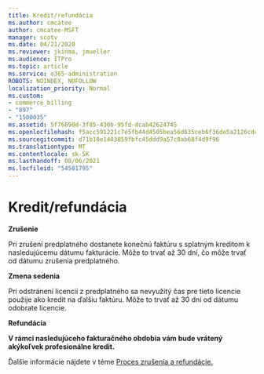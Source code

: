 ```yaml
---
title: Kredit/refundácia
ms.author: cmcatee
author: cmcatee-MSFT
manager: scotv
ms.date: 04/21/2020
ms.reviewer: jkinma, jmueller
ms.audience: ITPro
ms.topic: article
ms.service: o365-administration
ROBOTS: NOINDEX, NOFOLLOW
localization_priority: Normal
ms.custom:
- commerce_billing
- "897"
- "1500035"
ms.assetid: 5f76890d-3f85-430b-95fd-dcab42624745
ms.openlocfilehash: f5acc591221c7e5fb44d4505bea56d635ceb6f36de5a2126cdcf40f815168a1e
ms.sourcegitcommit: d71b18e1403859fbfc45ddd9a57c8ab68f4d9f96
ms.translationtype: MT
ms.contentlocale: sk-SK
ms.lasthandoff: 08/06/2021
ms.locfileid: "54501795"
---
```

# <a name="creditrefund"></a>Kredit/refundácia

**Zrušenie**
  
Pri zrušení predplatného dostanete konečnú faktúru s splatným kreditom k nasledujúcemu dátumu fakturácie. Môže to trvať až 30 dní, čo môže trvať od dátumu zrušenia predplatného.
  
**Zmena sedenia**
  
Pri odstránení licencií z predplatného sa nevyužitý čas pre tieto licencie použije ako kredit na ďalšiu faktúru. Môže to trvať až 30 dní od dátumu odobrate licencie.

**Refundácia**

**V rámci nasledujúceho fakturačného obdobia vám bude vrátený akýkoľvek profesionálne kredit.**

Ďalšie informácie nájdete v téme [Proces zrušenia a refundácie.](/microsoft-365/commerce/subscriptions/cancel-your-subscription) 

